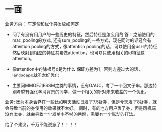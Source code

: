 # 一面
业务方向： 车定价和优化券发放如何定
* 问了有没有用用户的一些历史的特征，然后特征是怎么用的
答：之前使用的max_pooling的方式, 还有sum_pooling的一些方式，现在同时的话还会有attention pooling的方式，像attention pooling的话，可以使用全user的特征然后映射到相应的特征共建做attention，也可以只使用相关的id特征做attention。


* 像attention中的除根号d是为什么
    保证方差为1，否则方差过大的话，landscape就不太好优化

* 主要问MMOE和ESSM之类的事情，还有GAUC，考了一个回文子串。那边特别希望有强化学习背景的同学，做一个相关的针对未来收益的一个优化。

业务:	 		因为本身会存在一些比如明天活动日发了7.5折券，但是今天发了8折券，就会导致当前的券使用的效果就不太好。
	 		同时，有的地方用户发了券，但是司机端没有发券，就会导致一个发单率不够的问题，需要有一个联动的打法。



给了个建议，千万不能说忘了！！！！
